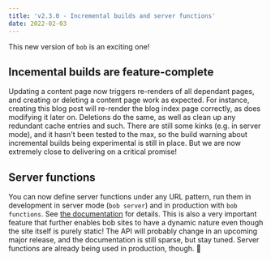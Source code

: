 ```yaml
---
title: 'v2.3.0 - Incremental builds and server functions'
date: 2022-02-03
---
```


This new version of `bob` is an exciting one!

## Incemental builds are feature-complete

Updating a content page now triggers re-renders of all dependant pages, and creating or deleting a content page work as expected. For instance, creating this blog post will re-render the blog index page correctly, as does modifying it later on. Deletions do the same, as well as clean up any redundant cache entries and such. There are still some kinks (e.g. in server mode), and it hasn't been tested to the max, so the build warning about incremental builds being experimental is still in place. But we are now extremely close to delivering on a critical promise!

## Server functions

You can now define server functions under any URL pattern, run them in development in server mode (`bob server`) and in production with `bob functions`. See [the documentation](/docs/functions/) for details. This is also a very important feature that further enables bob sites to have a dynamic nature even though the site itself is purely static! The API will probably change in an upcoming major release, and the documentation is still sparse, but stay tuned. Server functions are already being used in production, though. 🥳
